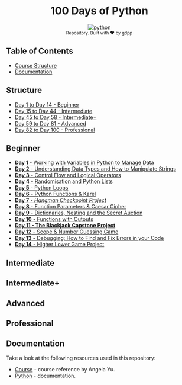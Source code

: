 <h1 align="center"> 100 Days of Python </h1>

<div align="center">
  <!-- Chakra-UI -->
  <a href="https://python.org/">
    <img src="https://img.shields.io/badge/python-3670A0?style=for-the-badge&logo=python&logoColor=ffdd54"
      alt="python" />
  </a>
</div>

<div align="center">
  <sub>Repository. Built with ❤️ by gdpp
</div>

## Table of Contents

-   [Course Structure](#structure)
-   [Documentation](#documentation)

## Structure

-   [Day 1 to Day 14 - Beginner](#beginner)
-   [Day 15 to Day 44 - Intermediate](#intermediate)
-   [Day 45 to Day 58 - Intermediate+](#intermediate+)
-   [Day 59 to Day 81 - Advanced](#advanced)
-   [Day 82 to Day 100 - Professional](#professional)

## Beginner

-   [**Day 1** - Working with Variables in Python to Manage Data](day-1/README.md)
-   [**Day 2** - Understanding Data Types and How to Manipulate Strings](day-2/README.md)
-   [**Day 3** - Control Flow and Logical Operators](day-3/README.md)
-   [**Day 4** - Randomisation and Python Lists](day-4/README.md)
-   [**Day 5** - Python Loops](day-5/README.md)
-   [**Day 6** - Python Functions & Karel](day-6/README.md)
-   [**Day 7** - _Hangman Checkpoint Project_](day-7/README.md)
-   [**Day 8** - Function Parameters & Caesar Cipher]()
-   [**Day 9** - Dictionaries, Nesting and the Secret Auction](day-9/README.md)
-   [**Day 10** - Functions with Outputs](day-10/README.md)
-   [**Day 11 - The Blackjack Capstone Project**]()
-   [**Day 12** - Scope & Number Guessing Game]()
-   [**Day 13** - Debugging: How to Find and Fix Errors in your Code]()
-   [**Day 14** - Higher Lower Game Project]()

## Intermediate

## Intermediate+

## Advanced

## Professional

## Documentation

Take a look at the following resources used in this repository:

-   [Course](https://www.udemy.com/course/100-days-of-code) - course reference by Angela Yu.
-   [Python](https://www.python.org/doc/) - documentation.
